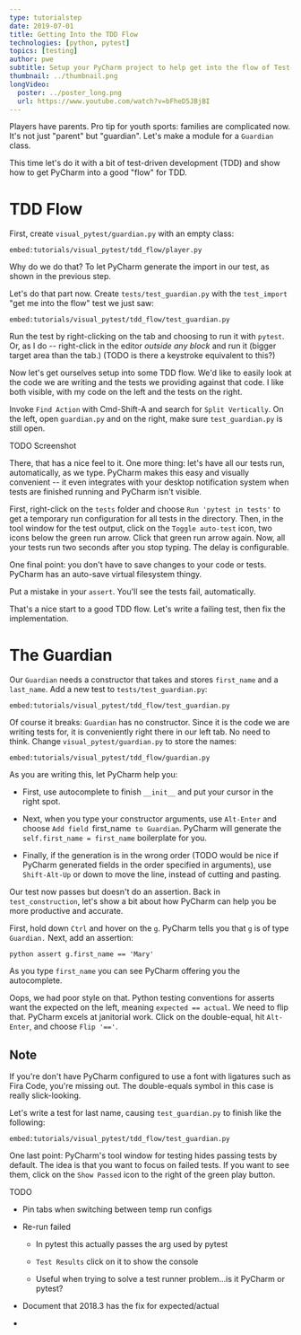 ```yaml
---
type: tutorialstep
date: 2019-07-01
title: Getting Into the TDD Flow
technologies: [python, pytest]
topics: [testing]
author: pwe
subtitle: Setup your PyCharm project to help get into the flow of Test-Driven Development (TDD).
thumbnail: ../thumbnail.png
longVideo:
  poster: ../poster_long.png
  url: https://www.youtube.com/watch?v=bFheD5JBjBI
---
```


Players have parents. Pro tip for youth sports: families are complicated
now. It's not just "parent" but "guardian". Let's make a module for
a `Guardian` class.

This time let's do it with a bit of test-driven development (TDD) and
show how to get PyCharm into a good "flow" for TDD.

# TDD Flow

First, create `visual_pytest/guardian.py` with an empty class:

`embed:tutorials/visual_pytest/tdd_flow/player.py`

Why do we do that? To let PyCharm generate the import in our test, as shown
in the previous step.

Let's do that part now. Create `tests/test_guardian.py` with the
`test_import` "get me into the flow" test we just saw:

`embed:tutorials/visual_pytest/tdd_flow/test_guardian.py`

Run the test by right-clicking on the tab and choosing to run it with
`pytest`. Or, as I do -- right-click in the editor *outside any block*
and run it (bigger target area than the tab.) (TODO is there a keystroke
equivalent to this?)

Now let's get ourselves setup into some TDD flow. We'd like to easily
look at the code we are writing and the tests we providing against that
code. I like both visible, with my code on the left and the tests on the
right.

Invoke `Find Action` with Cmd-Shift-A and search for `Split Vertically`.
On the left, open `guardian.py` and on the right, make sure
`test_guardian.py` is still open.

TODO Screenshot

There, that has a nice feel to it. One more thing: let's have all our tests
run, automatically, as we type. PyCharm makes this easy and visually
convenient -- it even integrates with your desktop notification system when
tests are finished running and PyCharm isn't visible.

First, right-click on the `tests` folder and choose `Run
'pytest in tests'` to get a temporary run configuration for all tests in
the directory. Then, in the tool window for the test output, click on the
`Toggle auto-test` icon, two icons below the green run arrow. Click that
green run arrow again. Now, all your tests run two seconds after you stop
typing. The delay is configurable.

One final point: you don't have to save changes to your code or tests.
PyCharm has an auto-save virtual filesystem thingy.

Put a mistake in your `assert`. You'll see the tests fail, automatically.

That's a nice start to a good TDD flow. Let's write a failing test, then
fix the implementation.

# The Guardian

Our `Guardian` needs a constructor that takes and stores `first_name`
and a `last_name`. Add a new test to `tests/test_guardian.py`:

`embed:tutorials/visual_pytest/tdd_flow/test_guardian.py`


Of course it breaks: `Guardian` has no constructor. Since it is the code
we are writing tests for, it is conveniently right there in our left tab. No
need to think. Change `visual_pytest/guardian.py` to store the names:

`embed:tutorials/visual_pytest/tdd_flow/guardian.py`

As you are writing this, let PyCharm help you:

- First, use autocomplete to finish `__init__` and put your cursor in the
  right spot.

- Next, when you type your constructor arguments, use `Alt-Enter` and
  choose `Add field `first_name` to Guardian`. PyCharm will generate the
  `self.first_name = first_name` boilerplate for you.

- Finally, if the generation is in the wrong order (TODO would be nice if
  PyCharm generated fields in the order specified in arguments), use
  `Shift-Alt-Up` or down to move the line, instead of cutting and pasting.

Our test now passes but doesn't do an assertion. Back in
`test_construction`, let's show a bit about how PyCharm can help you
be more productive and accurate.

First, hold down `Ctrl` and hover on the `g`. PyCharm tells you that
`g` is of type `Guardian.` Next, add an assertion:

``python
assert g.first_name == 'Mary'
``

As you type `first_name` you can see PyCharm offering you the
autocomplete.

Oops, we had poor style on that. Python testing conventions for asserts
want the expected on the left, meaning `expected == actual`. We need to
flip that. PyCharm excels at janitorial work. Click on the double-equal,
hit `Alt-Enter`, and choose `Flip '=='`.

## Note

If you're don't have PyCharm configured to use a font with ligatures
such as Fira Code, you're missing out. The double-equals symbol
in this case is really slick-looking.

Let's write a test for last name, causing `test_guardian.py` to finish
like the following:

`embed:tutorials/visual_pytest/tdd_flow/test_guardian.py`


One last point: PyCharm's tool window for testing hides passing tests by
default. The idea is that you want to focus on failed tests. If you want
to see them, click on the `Show Passed` icon to the right of the green
play button.

TODO

- Pin tabs when switching between temp run configs

- Re-run failed

    - In pytest this actually passes the arg used by pytest

    - `Test Results` click on it to show the console

    - Useful when trying to solve a test runner problem...is it PyCharm or
      pytest?

- Document that 2018.3 has the fix for expected/actual

-